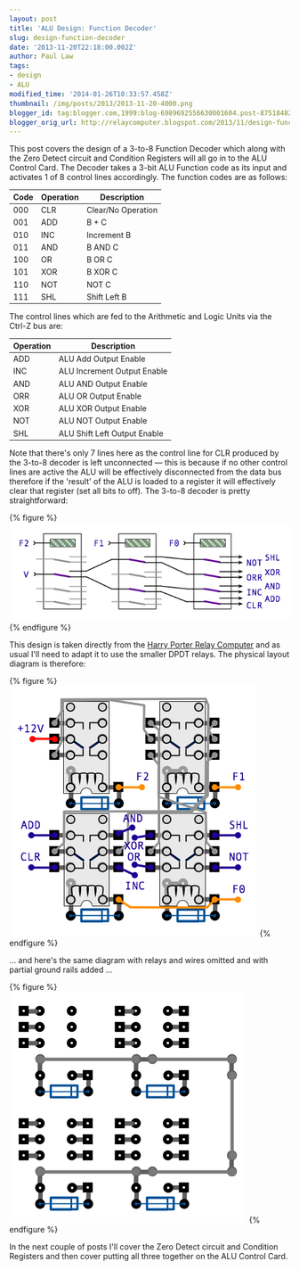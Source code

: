 ```yaml
---
layout: post
title: 'ALU Design: Function Decoder'
slug: design-function-decoder
date: '2013-11-20T22:18:00.002Z'
author: Paul Law
tags:
- design
- ALU
modified_time: '2014-01-26T10:33:57.458Z'
thumbnail: /img/posts/2013/2013-11-20-4000.png
blogger_id: tag:blogger.com,1999:blog-6989692556630001604.post-8751848267255231383
blogger_orig_url: http://relaycomputer.blogspot.com/2013/11/design-function-decoder.html
---
```


This post covers the design of a 3-to-8 Function Decoder which along 
with the Zero Detect circuit and Condition Registers will all go in to the ALU 
Control Card. The Decoder takes a 3-bit ALU Function code as its input and 
activates 1 of 8 control lines accordingly. The function codes are as 
follows:

| Code | Operation | Description |
| ---- | --------- | ----------- |
| 000 | CLR | Clear/No Operation |
| 001 | ADD | B + C |
| 010 | INC | Increment B |
| 011 | AND | B AND C |
| 100 | OR  | B OR C |
| 101 | XOR | B XOR C |
| 110 | NOT | NOT C |
| 111 | SHL | Shift Left B |

The control lines which are fed to the Arithmetic and Logic Units via the Ctrl-Z bus are:

| Operation | Description |
| --------- | ----------- |
| ADD | ALU Add Output Enable |
| INC | ALU Increment Output Enable |
| AND | ALU AND Output Enable |
| ORR | ALU OR Output Enable |
| XOR | ALU XOR Output Enable |
| NOT | ALU NOT Output Enable |
| SHL | ALU Shift Left Output Enable |

Note that 
there's only 7 lines here as the control line for CLR produced by the 3-to-8 
decoder is left unconnected — this is because if no other control lines are 
active the ALU will be effectively disconnected from the data bus therefore if 
the 'result' of the ALU is loaded to a register it will effectively clear that 
register (set all bits to off). The 3-to-8 decoder is pretty 
straightforward:

{% figure %}
![](/img/posts/2013/2013-11-20-0000.png)
{% endfigure %}

This design is taken directly from the 
[Harry Porter Relay Computer](http://web.cecs.pdx.edu/~harry/Relay/index.html) and as usual I'll need to adapt it to use the 
smaller DPDT relays. The physical layout diagram is therefore:

{% figure %}
![](/img/posts/2013/2013-11-20-0001.png)
{% endfigure %}

... and here's the same diagram with relays and wires omitted and with 
partial ground rails added ...

{% figure %}
![](/img/posts/2013/2013-11-20-0002.png)
{% endfigure %}

In the next couple of posts I'll cover the Zero Detect circuit and 
Condition Registers and then cover putting all three together on the ALU 
Control Card. 
